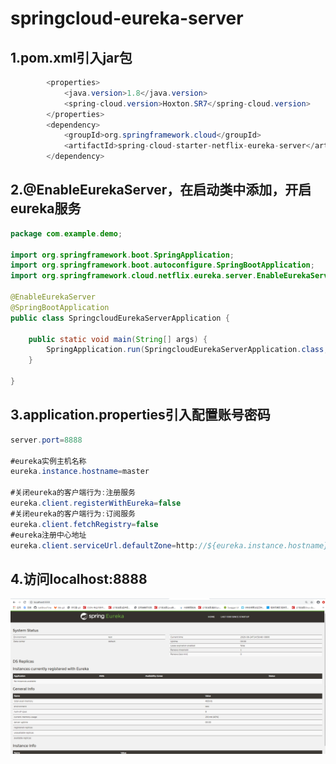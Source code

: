 # springcloud-eureka-server
## 1.pom.xml引入jar包
```java
        <properties>
		    <java.version>1.8</java.version>
		    <spring-cloud.version>Hoxton.SR7</spring-cloud.version>
	    </properties>
        <dependency>
			<groupId>org.springframework.cloud</groupId>
			<artifactId>spring-cloud-starter-netflix-eureka-server</artifactId>
		</dependency>
```
## 2.@EnableEurekaServer，在启动类中添加，开启eureka服务
```java
package com.example.demo;

import org.springframework.boot.SpringApplication;
import org.springframework.boot.autoconfigure.SpringBootApplication;
import org.springframework.cloud.netflix.eureka.server.EnableEurekaServer;

@EnableEurekaServer
@SpringBootApplication
public class SpringcloudEurekaServerApplication {

	public static void main(String[] args) {
		SpringApplication.run(SpringcloudEurekaServerApplication.class, args);
	}

}
```
## 3.application.properties引入配置账号密码
```java
server.port=8888

#eureka实例主机名称
eureka.instance.hostname=master

#关闭eureka的客户端行为:注册服务
eureka.client.registerWithEureka=false
#关闭eureka的客户端行为:订阅服务
eureka.client.fetchRegistry=false
#eureka注册中心地址
eureka.client.serviceUrl.defaultZone=http://${eureka.instance.hostname}:${server.port}/eureka/
```
## 4.访问localhost:8888
![Image text](https://github.com/JustShowTime/springcloud-demo/raw/master/images/day1-step1.png)
